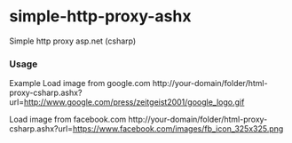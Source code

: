 simple-http-proxy-ashx
======================

Simple http proxy asp.net (csharp)

### Usage ###
Example
Load image from google.com
http://your-domain/folder/html-proxy-csharp.ashx?url=http://www.google.com/press/zeitgeist2001/google_logo.gif

Load image from facebook.com
http://your-domain/folder/html-proxy-csharp.ashx?url=https://www.facebook.com/images/fb_icon_325x325.png

